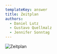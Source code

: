```yaml
---
templateKey: answer
title: Zeitplan
authors:
  - Daniel Lutz
  - Gustavo Quellmalz
  - Jennifer Sonntag
---
```

![Zeitplan](/uploads/bildschirmfoto-2019-10-12-um-17.10.09.png "Zeitplan")
